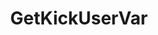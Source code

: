---
name: GetKickUserVar
title: GetKickUserVar
description: Gets the value of a specific Kick user variable by the user's name
version: 1.0.0
---